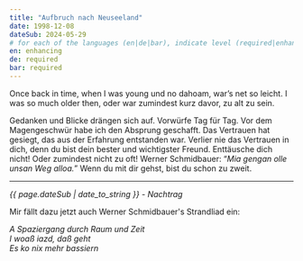 ```yaml
---
title: "Aufbruch nach Neuseeland"
date: 1998-12-08
dateSub: 2024-05-29
# for each of the languages (en|de|bar), indicate level (required|enhancing|minor|none)
en: enhancing
de: required
bar: required
---
```

Once back in time, when I was young und no dahoam, war’s net so leicht. I was so much older then, oder war zumindest kurz davor, zu alt zu sein.

Gedanken und Blicke drängen sich auf. Vorwürfe Tag für Tag. Vor dem Magengeschwür habe ich den Absprung geschafft. Das Vertrauen hat gesiegt, das aus der Erfahrung entstanden war. Verlier nie das Vertrauen in dich, denn du bist dein bester und wichtigster Freund. Enttäusche dich nicht! Oder zumindest nicht zu oft! Werner Schmidbauer: “*Mia gengan olle unsan Weg alloa.*” Wenn du mit dir gehst, bist du schon zu zweit.

---

*{{ page.dateSub | date_to_string }} - Nachtrag*

Mir fällt dazu jetzt auch Werner Schmidbauer's Strandliad ein:

*A Spaziergang durch Raum und Zeit  
I woaß iazd, daß geht  
Es ko nix mehr bassiern*